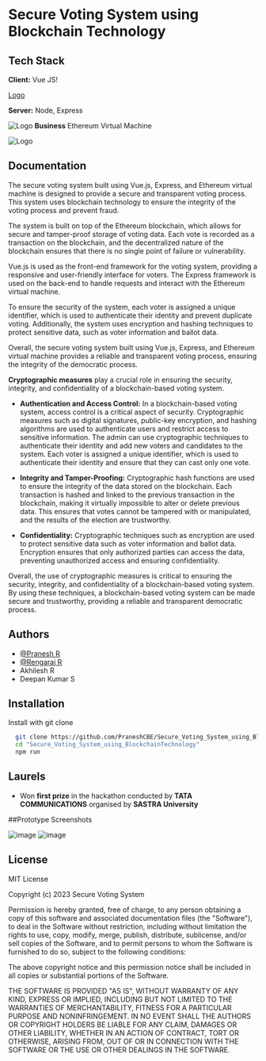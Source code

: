 

# Secure Voting System using Blockchain Technology




## Tech Stack

**Client:** Vue JS!

[Logo](https://upload.wikimedia.org/wikipedia/commons/9/95/Vue.js_Logo_2.svg)

**Server:** Node, Express


![Logo](https://upload.wikimedia.org/wikipedia/commons/7/7e/Node.js_logo_2015.svg)
**Business** Ethereum Virtual Machine

![Logo](https://upload.wikimedia.org/wikipedia/commons/7/76/Ethereum_Classic_logo.svg)




## Documentation
The secure voting system built using Vue.js, Express, and Ethereum virtual machine is designed to provide a secure and transparent voting process. This system uses blockchain technology to ensure the integrity of the voting process and prevent fraud.

The system is built on top of the Ethereum blockchain, which allows for secure and tamper-proof storage of voting data. Each vote is recorded as a transaction on the blockchain, and the decentralized nature of the blockchain ensures that there is no single point of failure or vulnerability.

Vue.js is used as the front-end framework for the voting system, providing a responsive and user-friendly interface for voters. The Express framework is used on the back-end to handle requests and interact with the Ethereum virtual machine.

To ensure the security of the system, each voter is assigned a unique identifier, which is used to authenticate their identity and prevent duplicate voting. Additionally, the system uses encryption and hashing techniques to protect sensitive data, such as voter information and ballot data.

Overall, the secure voting system built using Vue.js, Express, and Ethereum virtual machine provides a reliable and transparent voting process, ensuring the integrity of the democratic process.


**Cryptographic measures** play a crucial role in ensuring the security, integrity, and confidentiality of a blockchain-based voting system.

- **Authentication and Access Control:** In a blockchain-based voting system, access control is a critical aspect of security. Cryptographic measures such as digital signatures, public-key encryption, and hashing algorithms are used to authenticate users and restrict access to sensitive information. The admin can use cryptographic techniques to authenticate their identity and add new voters and candidates to the system. Each voter is assigned a unique identifier, which is used to authenticate their identity and ensure that they can cast only one vote.

- **Integrity and Tamper-Proofing:** Cryptographic hash functions are used to ensure the integrity of the data stored on the blockchain. Each transaction is hashed and linked to the previous transaction in the blockchain, making it virtually impossible to alter or delete previous data. This ensures that votes cannot be tampered with or manipulated, and the results of the election are trustworthy.

- **Confidentiality:** Cryptographic techniques such as encryption are used to protect sensitive data such as voter information and ballot data. Encryption ensures that only authorized parties can access the data, preventing unauthorized access and ensuring confidentiality.

Overall, the use of cryptographic measures is critical to ensuring the security, integrity, and confidentiality of a blockchain-based voting system. By using these techniques, a blockchain-based voting system can be made secure and trustworthy, providing a reliable and transparent democratic process.

## Authors

- [@Pranesh R](https://github.com/PraneshCBE)
- [@Rengaraj R](https://github.com/RengarajR404)
- Akhilesh R
- Deepan Kumar S

## Installation

Install <folder- name> with git clone

```bash
  git clone https://github.com/PraneshCBE/Secure_Voting_System_using_BlockchainTechnology.git
  cd "Secure_Voting_System_using_BlockchainTechnology"
  npm run
```

## Laurels
 - Won **first prize** in the hackathon conducted by **TATA COMMUNICATIONS**  organised by **SASTRA University** 
  
##Prototype Screenshots
  
  ![image](https://github.com/PraneshCBE/Secure_Voting_System_using_BlockchainTechnology/assets/84131264/25410691-76c7-4377-9656-e7e0da081718)
![image](https://github.com/PraneshCBE/Secure_Voting_System_using_BlockchainTechnology/assets/84131264/c7fb07e9-67e5-4e40-943c-e46e92502ed4)

    
## License

MIT License

Copyright (c) 2023 Secure Voting System

Permission is hereby granted, free of charge, to any person obtaining a copy
of this software and associated documentation files (the "Software"), to deal
in the Software without restriction, including without limitation the rights
to use, copy, modify, merge, publish, distribute, sublicense, and/or sell
copies of the Software, and to permit persons to whom the Software is
furnished to do so, subject to the following conditions:

The above copyright notice and this permission notice shall be included in all
copies or substantial portions of the Software.

THE SOFTWARE IS PROVIDED "AS IS", WITHOUT WARRANTY OF ANY KIND, EXPRESS OR
IMPLIED, INCLUDING BUT NOT LIMITED TO THE WARRANTIES OF MERCHANTABILITY,
FITNESS FOR A PARTICULAR PURPOSE AND NONINFRINGEMENT. IN NO EVENT SHALL THE
AUTHORS OR COPYRIGHT HOLDERS BE LIABLE FOR ANY CLAIM, DAMAGES OR OTHER
LIABILITY, WHETHER IN AN ACTION OF CONTRACT, TORT OR OTHERWISE, ARISING FROM,
OUT OF OR IN CONNECTION WITH THE SOFTWARE OR THE USE OR OTHER DEALINGS IN THE
SOFTWARE.

